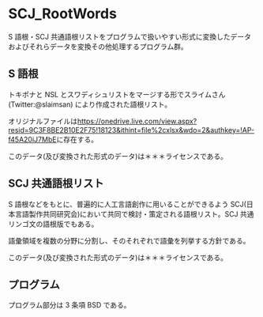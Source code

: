 # SCJ_RootWords

S 語根・SCJ 共通語根リストをプログラムで扱いやすい形式に変換したデータおよびそれらデータを変換その他処理するプログラム群。

## S 語根

トキポナと NSL とスワディシュリストをマージする形でスライムさん (Twitter:@slaimsan) により作成された語根リスト。

オリジナルファイルは<https://onedrive.live.com/view.aspx?resid=9C3F8BE2B10E2F75!18123&ithint=file%2cxlsx&wdo=2&authkey=!AP-f45A20iJ7MbE>に存在する。

このデータ(及び変換された形式のデータ)は＊＊＊ライセンスである。

## SCJ 共通語根リスト

S 語根などをもとに、普遍的に人工言語創作に用いることができるよう SCJ(日本言語製作共同研究会)において共同で検討・策定される語根リスト。SCJ 共通リンゴ文の語根版でもある。

語彙領域を複数の分野に分割し、そのそれぞれで語彙を列挙する方針である。

このデータ(及び変換された形式のデータ)は＊＊＊ライセンスである。

## プログラム

プログラム部分は 3 条項 BSD である。
